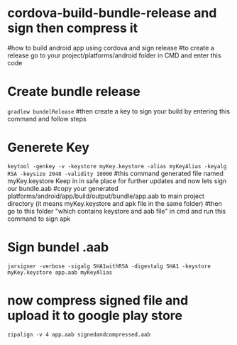 # cordova-build-bundle-release and sign then compress it
#how to build android app using cordova and sign release 
#to create a release go to your project/platforms/android folder in CMD and enter this code
# Create bundle release
`gradlew bundelRelease`
#then create a key to sign your build by entering this command and follow steps
# Generete Key
`keytool -genkey -v -keystore myKey.keystore -alias myKeyAlias -keyalg RSA -keysize 2048 -validity 10000`
 #this command generated file named myKey.keystore Keep in in safe place for further updates and now lets sign our bundle.aab
 #copy your generated platforms/android/app/build/output/bundle/app.aab to main project directory (it means myKey.keystore and apk file in the same folder)
 #then go to this folder "which contains keystore and aab file" in cmd and run this command to sign apk
# Sign bundel .aab
`jarsigner -verbose -sigalg SHA1withRSA -digestalg SHA1 -keystore myKey.keystore app.aab myKeyAlias`
# now compress signed file and upload it to google play store
`zipalign -v 4 app.aab signedandcompressed.aab`

